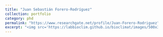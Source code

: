 ```yaml
---
title: "Juan Sebastián Forero-Rodríguez"
collection: portfolio
category: phd
permalink: "https://www.researchgate.net/profile/Juan-Forero-Rodriguez"
excerpt: "<img src='https://labbioclim.github.io/bioclimat/images/500x300.png'><br/> Me interesa el efecto del clima en la ecología, la evolución y la distribución de la biodiversidad. Mi trabajo actual se centra en comprender cómo la dinámica ambiental determina los patrones espacio-temporales de la disminución global de los anfibios provocada por enfermedades emergentes."
---
```



